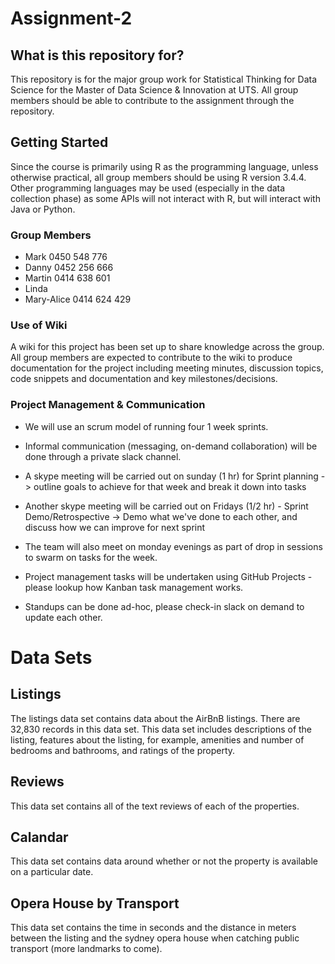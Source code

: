 # Assignment-2

## What is this repository for?
This repository is for the major group work for Statistical Thinking for Data Science for the Master of Data Science & Innovation at UTS. All group members should be able to contribute to the assignment through the repository.


## Getting Started
Since the course is primarily using R as the programming language, unless otherwise practical, all group members should be using R version 3.4.4. Other programming languages may be used (especially in the data collection phase) as some APIs will not interact with R, but will interact with Java or Python. 

### Group Members
* Mark 0450 548 776
* Danny 0452 256 666
* Martin 0414 638 601
* Linda
* Mary-Alice 0414 624 429

### Use of Wiki
A wiki for this project has been set up to share knowledge across the group. All group members are expected to contribute to the wiki to produce documentation for the project including meeting minutes, discussion topics, code snippets and documentation and key milestones/decisions.

### Project Management & Communication
* We will use an scrum model of running four 1 week sprints.

* Informal communication (messaging, on-demand collaboration) will be done through a private slack channel.

* A skype meeting will be carried out on sunday (1 hr) for Sprint planning -> outline goals to achieve for that week and break it down into tasks

* Another skype meeting will be carried out on Fridays (1/2 hr) - Sprint Demo/Retrospective -> Demo what we've done to each other, and discuss how we can improve for next sprint

* The team will also meet on monday evenings as part of drop in sessions to swarm on tasks for the week.

* Project management tasks will be undertaken using GitHub Projects - please lookup how Kanban task management works. 

* Standups can be done ad-hoc, please check-in slack on demand to update each other.

# Data Sets

## Listings
The listings data set contains data about the AirBnB listings. There are 32,830 records in this data set. This data set includes descriptions of the listing, features about the listing, for example, amenities and number of bedrooms and bathrooms, and ratings of the property.

## Reviews
This data set contains all of the text reviews of each of the properties.

## Calandar
This data set contains data around whether or not the property is available on a particular date.

## Opera House by Transport
This data set contains the time in seconds and the distance in meters between the listing and the sydney opera house when catching public transport (more landmarks to come).



